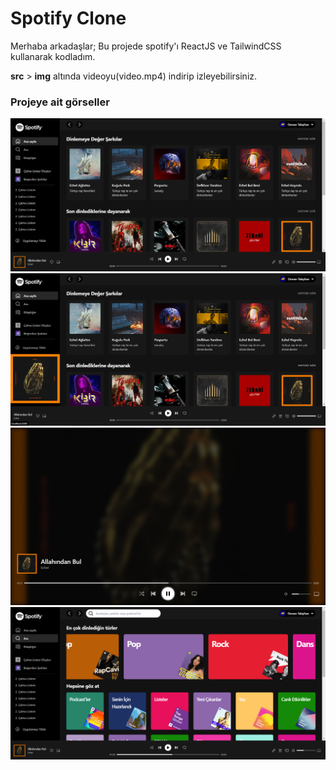 # Spotify Clone

Merhaba arkadaşlar;
Bu projede spotify'ı ReactJS ve TailwindCSS kullanarak kodladım.

<p>
  <b>src</b> > <b>img</b> altında videoyu(video.mp4) indirip izleyebilirsiniz. 
</p>

### Projeye ait görseller
<img src="https://github.com/osmantalayhan/spotify-clone/blob/master/src/img/image1.png?raw=true" />
<img src="https://github.com/osmantalayhan/spotify-clone/blob/master/src/img/image2.png?raw=true" />
<img src="https://github.com/osmantalayhan/spotify-clone/blob/master/src/img/image3.png?raw=true" />
<img src="https://github.com/osmantalayhan/spotify-clone/blob/master/src/img/image4.png?raw=true" />


